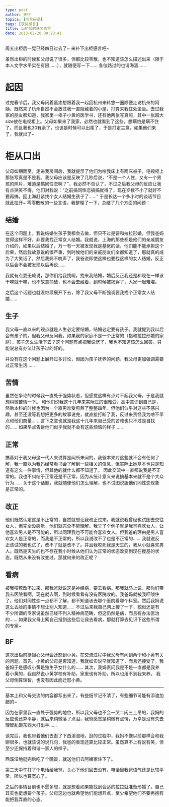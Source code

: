 ```yaml
---
type: post
author: 天行
topics: [同言碎语]
tags: [获奖感言]
title: 出柜后的获奖感言
date: 2013-02-20 00:28:41
---
```


周五出柜后一晃已经四日过去了~ 来补下出柜感言吧~ 

虽然出柜的时候和父母说了很多，但都比较零散，也不知道该怎么描述出来（限于本人文字水平实在有限……），就随便写一下…… 各位路过的也请海涵……

<!--more-->

# 起因

过完春节后，我父母闲着蛋疼想跟着我一起回杭州来转悠一圈顺便走访杭州的阿姨，既然来了杭州自然不会放过我一直隐藏着的小屋，打算来我住处坐坐。去过我家的朋友都知道，我家里一柜子小黄的医学书，还有他两张写真照，其中一张超大size放在电视柜上。父母如果来了我家，必然也就看到了这些，想瞒怕是瞒不住了。而且我也30有余了，也该是时候可以出柜了，于是打定主意，如果他们来了，我就出了~

# 柜从口出

父母如期而至，走进我房间后，我就提示了他们为啥我床上有两床被子，电视柜上那张写真是不是我。我父母应该是反映了几秒后说，“不是一个人住，又有一个男孩的照片，难道是搞同性恋啊？”，我必然不否认了，不过之后我父母的反应让我有点哭笑不得，他们对我说：“之前搞同性恋搞搞就得了，现在岁数不小了就好不要再搞，回上海赶紧找个女人结婚生孩子了……”
于是长达一个多小时的谈话节目就此拉开~ 零零散散的一些言语，我整理了一下，总结了几个方面的问题：

## 结婚

在这个问题上，我说结婚生孩子我都会去做，但只不过是要和拉拉形婚，但我爸妈觉得这样不好，非要我找正常女人结婚。我就说，上海的那些都是他们的亲戚朋友介绍的，如果以后结婚了，万一有一天被发现我是基佬的话，他们能不能承担这个后果，然后我故意说的很严重，到时候他们的亲戚朋友们全都知道了，那就真的成为了大笑话了。然后我妈不吭声了，我爸说即使这样也要找这样的女人结婚，反正以后会不会被发现以后再说……

我就有点耍无赖说，那你们给我找啊，找来我结婚，婚后反正我还是和现在一样该干嘛就干嘛，也不故意捅破，也不会去藏着，到时候被揭穿了，大家一起难堪。

之后这个话题也就没继续展开下去，除了我父母不断强调要我找个正常女人结婚……

## 生子

我父母一直以来的观点就是人生必定要结婚，结婚必定要有孩子。我就提到我以后会有孩子的，但我父母反问我，如果我的家庭不是一个正常的（指和拉拉形婚的家庭），孩子怎么生活下去？这个问题有点把我说愣了，我也不知道该怎么回答，只能说总有办法让孩子过的好的。

并没有在这个问题上展开过多讨论，但因为孩子抚养的问题，我父母更加强调需要过正常生活……

## 苦情

虽然在争论的时候我一直处于强势状态，但感觉这样有点对不起我父母，于是我就想稍微苦情一下。
和他们说我这十几年来实际过的很难受，高中意识到自己是，然后本科的时候也因为一个直男难受煎熬了整整四年。但他们似乎对这些不感兴趣，甚至还没等我想把更多的故事说完，就直接打断了我，反过来责怪我为啥不早点和他们商量…… 言下之意也就是我这十几年来自己受的苦难也只不过是自找的…… 如果早点告诉他们似乎我就不会有这些烦恼的样子……

## 正常

搞基对于我父母这一代人来说算是闻所未闻的，我爸本来对这些就不会有任何了解，我一直以为我妈经常看书会了解到一些相关的信息，但实际上她基本也只是知道有这么一件事情，但其他的就什么都不知道了。
因此交流中一直都说我是不正常的。我也不纠结于正常还是不正常，因为从统计意义来说搞基本来就不是个大众行为…… 关于这个话题，我就随便他们怎么理解，也不试图说服他们同性恋现象是正常的。

## 改正

他们既然认定这是不正常的，自然就想让我改正过来。我就说我曾经也试图去交往女人，但完全没感觉，他们就完全不能理解。我举了个例子就是我爸喜欢女人，让他喜欢男人是不可能的，所以同理我也不可能会喜欢女人。但我爸的理由是男人喜欢女人是正常的，而我是不正常的，所以我说改不了也是不正常的…… 
我就说反正该试的我也试了，改不了就是改不了。并且我咬死我是天生的，我从小就喜欢男人。既然是天生的也不存在我小时候从他们认为正常的状态改变到现在搅基的状态。既然从来没有改变过，那就何来的改正呢？

## 看病

被我咬死改不过来，那我爸就说这是神经病，要去看病。那我就马上说，那你们带我去医院看啊，现在就去啊，到时候看看有没有医院收的。我爸妈就被我吓唬住了，他们对同性恋一点都不了解，都不知道该去哪个医院看哪个科室。然后我妈说这么丢脸的事情不想让别人知道……
不过后来我自己网上搜了一下，貌似还是有不少所谓的专家说虽然已经不列入精神病范畴，但这仍然是病，而且有办法医治的…… 如果我父母上网自己搜到这些后让我去看病，那就打算去见识下这些所谓的专家~

## BF

这次出柜前挺担心父母会迁怒到小黄。在交流过程中我父母有问到两个和小黄有关的问题。首先，小黄的父母是否知道，我就如实说早就知道了，而且还接受了，我爸妈于是感叹小黄是独生子女什么的…… 其次，我妈责问我是不是一直都是我养着小黄的，我自然说小黄学校有补助，家里也有补助，所以也用不到我来养。
我父母倒算理智，也没有因此而迁怒小黄。

---

基本上和父母交流的内容都写出来了，有些细节记不清了，有些细节可能有添油加醋的~

因为在家里我一直处于强势的地位，所以我父母也不会一哭二闹三上吊的，我妈的反应也还算平静，就后来稍微落了点泪，我爸感觉是稍微有点愣，万幸是没有失去理智乱砸东西大打出手……

谈完后，我也带着他们去逛了下西溪湿地，逛的过程中，我妈不像以前那样会和我聊很多，也就该说的说几句，我爸的表现还算比较正常。虽然算不上有说有笑，但至少还保持着和谐一家人的样子。

西溪湿地逛完后吃了个晚饭，就送他们去阿姨家住下了。

第二天中午打了个电话给我爸，关心下他们回去没有，电话里我爸语气还是比较平常，所以也算宽心了。

之后的事情目前也不愿多想，就是想着如果能找到合适的拉拉就准备形婚了。自己其实也挺想要个孩子。父母这边也就希望他们能想开点，至少希望他们不要再抱有能把我弄直的心态。